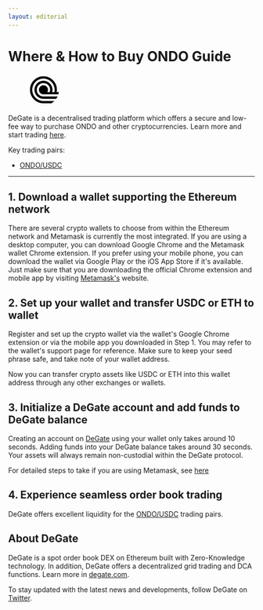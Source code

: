```yaml
---
layout: editorial
---
```


# Where & How to Buy ONDO Guide

<figure><img src="../.gitbook/assets/ondo_0xfaba6f8e4a5e8ab82f62fe7c39859fa577269be31717575516053.jpg" alt="" width="64" style="border-radius: 50%;"><figcaption></figcaption></figure>

DeGate is a decentralised trading platform which offers a secure and low-fee way to purchase ONDO and other cryptocurrencies. Learn more and start trading [here](https://app.degate.com/trade/USDC/0xfaba6f8e4a5e8ab82f62fe7c39859fa577269be3?utm_source=howtobuy).&#x20;

Key trading pairs:

* [ONDO/USDC](https://app.degate.com/trade/USDC/ONDO?utm_source=howtobuy)

***

## 1. Download a wallet supporting the Ethereum network

There are several crypto wallets to choose from within the Ethereum network and Metamask is currently the most integrated. If you are using a desktop computer, you can download Google Chrome and the Metamask wallet Chrome extension. If you prefer using your mobile phone, you can download the wallet via Google Play or the iOS App Store if it's available. Just make sure that you are downloading the official Chrome extension and mobile app by visiting [Metamask's](https://metamask.io/) website.

## 2. Set up your wallet and transfer USDC or ETH to wallet

Register and set up the crypto wallet via the wallet's Google Chrome extension or via the mobile app you downloaded in Step 1. You may refer to the wallet's support page for reference. Make sure to keep your seed phrase safe, and take note of your wallet address.&#x20;

Now you can transfer crypto assets like USDC or ETH into this wallet address through any other exchanges or wallets.

## 3. Initialize a DeGate account and add funds to DeGate balance

Creating an account on [DeGate](https://app.degate.com/?utm_source=ONDO_howtobuy) using your wallet only takes around 10 seconds. Adding funds into your DeGate balance takes around 30 seconds. Your assets will always remain non-custodial within the DeGate protocol.

For detailed steps to take if you are using Metamask, see [here](https://docs.degate.com/v/product_en/main-features/wallet-connectivity/metamask)

## 4. Experience seamless order book trading

DeGate offers excellent liquidity for the [ONDO/USDC](https://app.degate.com/trade/USDC/ONDO?utm_source=howtobuy) trading pairs.&#x20;

## About DeGate

DeGate is a spot order book DEX on Ethereum built with Zero-Knowledge technology. In addition, DeGate offers a decentralized grid trading and DCA functions. Learn more in [degate.com](https://degate.com/?utm_source=ONDO_howtobuy).

To stay updated with the latest news and developments, follow DeGate on [Twitter](https://twitter.com/degatedex).
